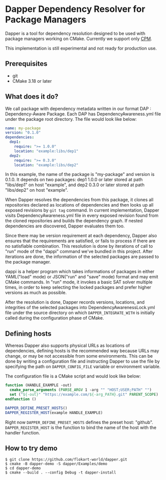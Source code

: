 # Dapper Dependency Resolver for Package Managers

Dapper is a tool for dependency resolution designed to be used with package managers working on CMake. Currently we support only [CPM](https://github.com/cpm-cmake/CPM.cmake).

This implementation is still experimental and not ready for production use.

## Prerequisites

- git
- CMake 3.18 or later

## What does it do?

We call package with dependency metadata written in our format DAP : Dependency-Aware Package. Each DAP has DependencyAwareness.yml file under the package root directory. The file would look like below:

```yaml
name: my-package
version: "0.1.0"
dependencies:
  dep1:
    require: ">= 1.0.0"
    location: "example:libs/dep1"
  dep2:
    require: ">= 0.3.0"
    location: "example:libs/dep2"
```

In this example, the name of the package is "my-package" and version is 0.1.0. It depends on two packages: dep1 1.0.0 or later stored at path "libs/dep1" on host "example", and dep2 0.3.0 or later stored at path "libs/dep2" on host "example".

When Dapper resolves the dependencies from this package, it clones all repositories declared as locations of dependencies and then looks up all exposed revisions by `git tag` command.
In current implementation, Dapper visits DependencyAwareness.yml file in every exposed revision found from the cloned repositories and builds the dependency graph.
If nested dependencies are discovered, Dapper evaluates them too.

Since there may be version requirement at each dependency, Dapper also ensures that the requirements are satisfied, or fails to process if there are no satisfiable combination.
This resolution is done by iterations of call to "run" mode of the "dappi" command we've bundled in this project.
After iterations are done, the information of the selected packages are passed to the package manager.

dappi is a helper program which takes informations of packages in either YAML("load" mode) or JSON("run" and "save" mode) format and may emit CMake commands.
In "run" mode, it invokes a basic SAT solver multiple times, in order to keep selecting the locked packages and prefer higher versions as much as possible.

After the resolution is done, Dapper records versions, locations, and integrities of the selected packages into DependencyAwarenessLock.yml file under the source directory on which `DAPPER_INTEGRATE_WITH` is initially called during the configuration phase of CMake.

## Defining hosts

Whereas Dapper also supports physical URLs as locations of dependencies, defining hosts is the recommended way because URLs may change, or may be not accessible from some environments. This can be done by writing a configuration file and instructing Dapper to use the file by specifying the path on `DAPPER_CONFIG_FILE` variable or environment variable.

The configuration file is a CMake script and would look like below:

```cmake
function (HANDLE_EXAMPLE -out)
  cmake_parse_arguments (PARSE_ARGV 1 -arg "" "HOST;USER;PATH" "")
  set ("${-out}" "https://example.com/${-arg_PATH}.git" PARENT_SCOPE)
endfunction ()

DAPPER_DEFINE_PRESET_HOSTS()
DAPPER_REGISTER_HOST(example HANDLE_EXAMPLE)
```

Right now `DAPPER_DEFINE_PRESET_HOSTS` defines the preset host: "github". `DAPPER_REGISTER_HOST` is the function to bind the name of the host with the handler function.

## How to try demo

```
$ git clone https://github.com/flokart-world/dapper.git
$ cmake -B dapper-demo -S dapper/Examples/demo
$ cd dapper-demo
$ cmake --build . --config Debug -t dapper-install
```
